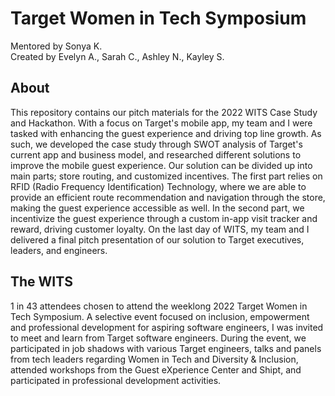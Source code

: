 # Target Women in Tech Symposium  
Mentored by Sonya K.  
Created by Evelyn A., Sarah C., Ashley N., Kayley S.  

## About
This repository contains our pitch materials for the 2022 WITS Case Study and Hackathon. With a focus on Target's mobile app, my team and I were tasked with enhancing the guest experience and driving top line growth. As such, we developed the case study through SWOT analysis of Target's current app and business model, and researched different solutions to improve the mobile guest experience. Our solution can be divided up into main parts; store routing, and customized incentives. The first part relies on RFID (Radio Frequency Identification) Technology, where we are able to provide an efficient route recommendation and navigation through the store, making the guest experience accessible as well. In the second part, we incentivize the guest experience through a custom in-app visit tracker and reward, driving customer loyalty. On the last day of WITS, my team and I delivered a final pitch presentation of our solution to Target executives, leaders, and engineers.

## The WITS
1 in 43 attendees chosen to attend the weeklong 2022 Target Women in Tech Symposium. A selective event focused on inclusion, empowerment and professional development for aspiring software engineers, I was invited to meet and learn from Target software engineers. During the event, we participated in job shadows with various Target engineers, talks and panels from tech leaders regarding Women in Tech and Diversity & Inclusion, attended workshops from the Guest eXperience Center and Shipt, and participated in professional development activities.
